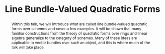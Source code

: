 ---
agnt_event: true
event_name: Algebra, Geometry, and Number Theory Seminar 
event_organization: University of South Carolina 
event_url: https://www.scagnt.org/seminar/2021/
event_date: 2021-03-05
time: 2:30-3:30pm
speaker: 
  first: Patrick
  middle: 
  last: Lank
speaker_affiliation: University of South Carolina
speaker_affiliation_abbr: UofSC
speaker_url: 
title: Line Bundle-Valued Quadratic Forms
abstract: Within this talk, we will introduce what are called line bundle-valued quadratic forms over schemes and cover a few examples. It will be shown that many familiar constructions from the theory of quadratic forms over rings and linear algebra generalize to the category of schemes. Many of these ideas are applicable to vector bundles over such an object, and this is where much of the talk will take place.
vid_conf_url: https://us02web.zoom.us/j/89152240695?pwd=SytlL1RpUlQ4T1JUck92d0FPV1d0QT09
vid_conf_pw: 379495
recording_url: ""
draft: false # needs to be set false to have the information published on the seminar page
categories:
- Seminar 
tags:
- Learning # research, learning, ... 
---